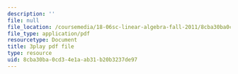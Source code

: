 ```yaml
---
description: ''
file: null
file_location: /coursemedia/18-06sc-linear-algebra-fall-2011/8cba30ba0cd34e1aab31b20b3237de97_FX4C-JpTFgY.pdf
file_type: application/pdf
resourcetype: Document
title: 3play pdf file
type: resource
uid: 8cba30ba-0cd3-4e1a-ab31-b20b3237de97
---
```

